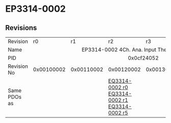 # EP3314-0002

## Revisions
<table>
<tr>
<td>Revision</td>
<td>r0</td>
<td>r1</td>
<td>r2</td>
<td>r3</td>
<td>r4</td>
<td>r5</td>
</tr>
<tr>
<td>Name</td>
<td colspan=6 align="center">EP3314-0002 4Ch. Ana. Input Thermocouple (TC)</td>
</tr>
<tr>
<td>PID</td>
<td colspan=6 align="center">0x0cf24052</td>
</tr>
<tr>
<td>Revision No</td>
<td>0x00100002</td>
<td>0x00110002</td>
<td>0x00120002</td>
<td>0x00130002</td>
<td>0x00140002</td>
<td>0x00150002</td>
</tr>
<tr>
<td>Same PDOs as</td>
<td colspan=2 align="center"></td>
<td><a href="EQ3314-0002.md">EQ3314-0002 r0</a><br/><a href="EQ3314-0002.md">EQ3314-0002 r1</a><br/><a href="EQ3314-0002.md">EQ3314-0002 r5</a></td>
<td colspan=3 align="center"><a href="EPP3314-0002.md">EPP3314-0002 r0</a><br/><a href="EPP3314-0002.md">EPP3314-0002 r1</a><br/><a href="EPP3314-0002.md">EPP3314-0002 r2</a><br/><a href="EQ3314-0002.md">EQ3314-0002 r6</a></td>
</tr>
</table>
